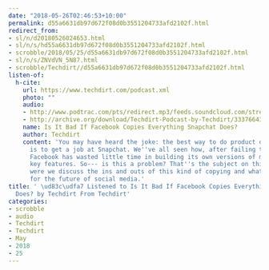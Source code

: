 ```yaml
---
date: "2018-05-26T02:46:53+10:00"
permalink: d55a6631db97d672f08d0b3551204733afd2102f.html
redirect_from:
- sl/n/d20180526024653.html
- sl/n/s/hd55a6631db97d672f08d0b3551204733afd2102f.html
- scrobble/2018/05/25/d55a6631db97d672f08d0b3551204733afd2102f.html
- sl/n/s/ZNVdVN_5N87.html
- scrobble/Techdirt//d55a6631db97d672f08d0b3551204733afd2102f.html
listen-of:
  h-cite:
    url: https://www.techdirt.com/podcast.xml
    photo: ""
    audio:
    - http://www.podtrac.com/pts/redirect.mp3/feeds.soundcloud.com/stream/333766433-techdirt-is-it-bad-if-facebook-copies-everything-snapchat-does.mp3
    - http://archive.org/download/Techdirt-Podcast-by-Techdirt/333766433-techdirt-is-it-bad-if-facebook-copies-everything-snapchat-does.mp3
    name: Is It Bad If Facebook Copies Everything Snapchat Does?
    author: Techdirt
    content: 'You may have heard the joke: the best way to do product design for Facebook
      is to get a job at Snapchat. We''ve all seen how, after failing to buy the company,
      Facebook has wasted little time in building its own versions of most of Snapchat''s
      key features. So--- is this a problem? That''s the subject on this week''s episode,
      were we discuss the ins and outs of this kind of copying and what it might mean
      for the future of social media.'
title: ' \ud83c\udfa7 Listened to Is It Bad If Facebook Copies Everything Snapchat
  Does? by Techdirt From Techdirt'
categories:
- scrobble
- audio
- Techdirt
- Techdirt
- May
- 2018
- 25
---
```

